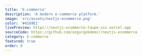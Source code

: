 ```yaml
---
title: 'E-commerce'
description: 'A modern e-commerce platform.'
image: 'src/assets/nextjs-ecommerce.png'
color: '#4169E1'
livePreview: https://nextjs-ecommerce-taupe-six.vercel.app
sourceCode: https://github.com/ozgurgokdemir/nextjs-ecommerce
category: E-commerce
featured: true
order: 0
---
```

